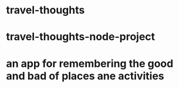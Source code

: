 # travel-thoughts
# travel-thoughts-node-project
# an app for remembering the good and bad of places ane activities